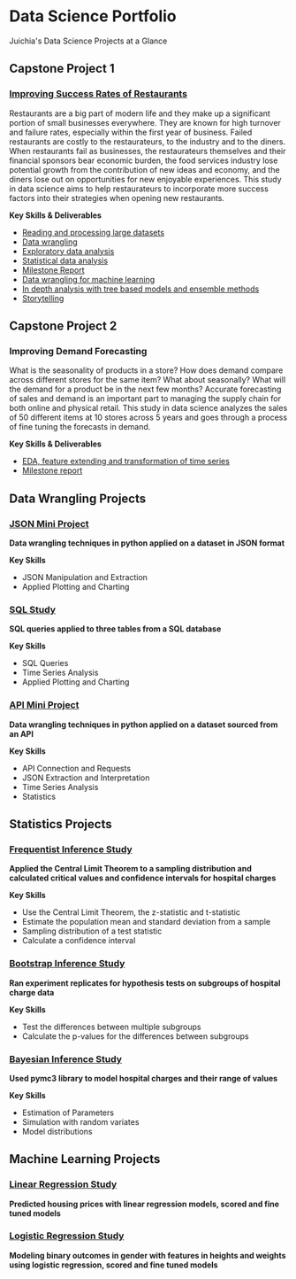 # Data Science Portfolio
Juichia's Data Science Projects at a Glance

## Capstone Project 1
### [Improving Success Rates of Restaurants](https://github.com/juichiaholland/DataScienceStudy/blob/master/Capstone%20Project%201/Capstone%20Project%201%20Presentation.pdf)
Restaurants are a big part of modern life and they make up a significant portion of small businesses everywhere. They are known for high turnover and failure rates, especially within the first year of business. Failed restaurants are costly to the restaurateurs, to the industry and to the diners. When restaurants fail as businesses, the restaurateurs themselves and their financial sponsors bear economic burden, the food services industry lose potential growth from the contribution of new ideas and economy, and the diners lose out on opportunities for new enjoyable experiences. This study in data science aims to help restaurateurs to incorporate more success factors into their strategies when opening new restaurants.

**Key Skills & Deliverables**
* [Reading and processing large datasets](https://github.com/juichiaholland/DataScienceStudy/blob/master/Capstone%20Project%201/data_wrangling_2.ipynb)
* [Data wrangling](https://github.com/juichiaholland/DataScienceStudy/blob/master/Capstone%20Project%201/data_wrangling_1.ipynb)
* [Exploratory data analysis](https://github.com/juichiaholland/DataScienceStudy/blob/master/Capstone%20Project%201/data_storytelling.ipynb)
* [Statistical data analysis](https://github.com/juichiaholland/DataScienceStudy/blob/master/Capstone%20Project%201/statistical_data_analysis.ipynb)
* [Milestone Report](https://github.com/juichiaholland/DataScienceStudy/blob/master/Capstone%20Project%201/Capstone%20Project%201%20Milestone%20Report.pdf)
* [Data wrangling for machine learning](https://github.com/juichiaholland/DataScienceStudy/blob/master/Capstone%20Project%201/machine_learning_wrangling.ipynb)
* [In depth analysis with tree based models and ensemble methods](https://github.com/juichiaholland/DataScienceStudy/blob/master/Capstone%20Project%201/machine_learning.ipynb)
* [Storytelling](https://github.com/juichiaholland/DataScienceStudy/blob/master/Capstone%20Project%201/Capstone%20Project%201%20Presentation.pdf)

## Capstone Project 2
### Improving Demand Forecasting
What is the seasonality of products in a store? How does demand compare across different stores for the same item? What about seasonally? What will the demand for a product be in the next few months? Accurate forecasting of sales and demand is an important part to managing the supply chain for both online and physical retail. This study in data science analyzes the sales of 50 different items at 10 stores across 5 years and goes through a process of fine tuning the forecasts in demand.

**Key Skills & Deliverables**
* [EDA, feature extending and transformation of time series](https://github.com/juichiaholland/DataScienceStudy/blob/master/Capstone%20Project%202/notebooks/eda.ipynb)
* [Milestone report](https://github.com/juichiaholland/DataScienceStudy/blob/master/Capstone%20Project%202/reports/Capstone%20Project%202%20Milestone%20Report.pdf)

## Data Wrangling Projects
### [JSON Mini Project](https://github.com/juichiaholland/DataScienceStudy/blob/master/JSON%20Study/data_wrangling_json/json_exercise.ipynb)
**Data wrangling techniques in python applied on a dataset in JSON format**

**Key Skills**
* JSON Manipulation and Extraction
* Applied Plotting and Charting

### [SQL Study](https://github.com/juichiaholland/DataScienceStudy/blob/master/SQL%20Study/1520094343_sql_project.sql)
**SQL queries applied to three tables from a SQL database**

**Key Skills**
* SQL Queries
* Time Series Analysis
* Applied Plotting and Charting

### [API Mini Project](https://github.com/juichiaholland/DataScienceStudy/blob/master/API%20Study/API/api_data_wrangling_mini_project.ipynb)
**Data wrangling techniques in python applied on a dataset sourced from an API**

**Key Skills**
* API Connection and Requests
* JSON Extraction and Interpretation
* Time Series Analysis
* Statistics

## Statistics Projects
### [Frequentist Inference Study](https://github.com/juichiaholland/DataScienceStudy/tree/master/Frequentist%20Inference)
**Applied the Central Limit Theorem to a sampling distribution and calculated critical values and confidence intervals for hospital charges**

**Key Skills**
* Use the Central Limit Theorem, the z-statistic and t-statistic
* Estimate the population mean and standard deviation from a sample
* Sampling distribution of a test statistic
* Calculate a confidence interval

### [Bootstrap Inference Study](https://github.com/juichiaholland/DataScienceStudy/blob/master/Bootstrap%20Inference/inferential_statistics_2-Q.ipynb)
**Ran experiment replicates for hypothesis tests on subgroups of hospital charge data**

**Key Skills**
* Test the differences between multiple subgroups
* Calculate the p-values for the differences between subgroups

### [Bayesian Inference Study](https://github.com/juichiaholland/DataScienceStudy/blob/master/Bayesian_stats_Q6.28/inferential_statistics_3-Q.ipynb)
**Used pymc3 library to model hospital charges and their range of values**

**Key Skills**
* Estimation of Parameters
* Simulation with random variates
* Model distributions

## Machine Learning Projects
### [Linear Regression Study](https://github.com/juichiaholland/DataScienceStudy/blob/master/linear_regression/Mini_Project_Linear_Regression.ipynb)
**Predicted housing prices with linear regression models, scored and fine tuned models**

### [Logistic Regression Study](https://github.com/juichiaholland/DataScienceStudy/blob/master/logistic_regression/Mini_Project_Logistic_Regression.ipynb)
**Modeling binary outcomes in gender with features in heights and weights using logistic regression, scored and fine tuned models**
